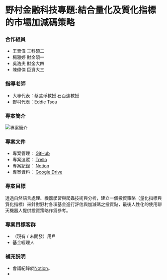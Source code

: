 # 野村金融科技專題:結合量化及質化指標的市場加減碼策略

### 合作組員
* 王晉偉 工科碩二
* 楊雅婷 財金碩一
* 吳浩夫 財金大四
* 陳偉傑 巨資大三

### 指導老師
* 大專代表：蔡芸琤教授 石百達教授 
* 野村代表：Eddie Tsou

### 專案簡介
![專案簡介](https://telegramtest.s3.amazonaws.com/introduction-nomura.png)

### 專案文件
* 專案管理： [GitHub](https://github.com/NTU-SCU-Nomura-FinTech-Team/NOMURA_Quantify_Qualitative_Proroject)
* 專案追蹤： [Trello](https://trello.com/b/lWiTCXw7/%E9%87%91%E8%9E%8D%E7%A7%91%E6%8A%80%E9%87%8E%E6%9D%91)
* 專案紀錄： [Notion](https://www.notion.so/jieworkspace/7f0fb33a41754019b381a72902c5322f)
* 專案資料： [Google Drive](https://drive.google.com/drive/u/1/folders/19eynbyGieI9BKd25dLkRlF2lyEP4lBiZ)

### 專案目標
透過自然語言處理、機器學習與爬蟲技術與分析，建立一個投資策略（量化指標與質化指標）來針對野村各項基金進行評估與加減碼之投資點，最後人性化的使用聊天機器人提供投資策略作爲參考。

### 專案目標客群
* （現有 / 未開發）用戶
* 基金經理人

### 補充説明
* 會議紀錄於[Notion](https://www.notion.so/jieworkspace/7f0fb33a41754019b381a72902c5322f)。
* 
